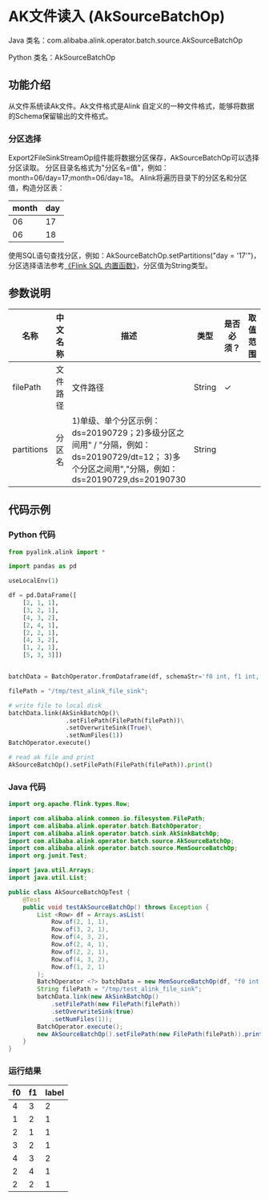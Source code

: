 # AK文件读入 (AkSourceBatchOp)
Java 类名：com.alibaba.alink.operator.batch.source.AkSourceBatchOp

Python 类名：AkSourceBatchOp


## 功能介绍
从文件系统读Ak文件。Ak文件格式是Alink 自定义的一种文件格式，能够将数据的Schema保留输出的文件格式。

### 分区选择
Export2FileSinkStreamOp组件能将数据分区保存，AkSourceBatchOp可以选择分区读取。
分区目录名格式为"分区名=值"，例如： month=06/day=17;month=06/day=18。
Alink将遍历目录下的分区名和分区值，构造分区表：

month | day
---|--- 
06 | 17
06 | 18

使用SQL语句查找分区，例如：AkSourceBatchOp.setPartitions("day = '17'")，分区选择语法参考[《Flink SQL 内置函数》](http://alinklab.cn/tutorial/appendix_aggregate_function.html)，分区值为String类型。

## 参数说明

| 名称 | 中文名称 | 描述 | 类型 | 是否必须？ | 取值范围 | 默认值 |
| --- | --- | --- | --- | --- | --- | --- |
| filePath | 文件路径 | 文件路径 | String | ✓ |  |  |
| partitions | 分区名 | 1)单级、单个分区示例：ds=20190729；2)多级分区之间用" / "分隔，例如：ds=20190729/dt=12； 3)多个分区之间用","分隔，例如：ds=20190729,ds=20190730 | String |  |  | null |

## 代码示例
### Python 代码
```python
from pyalink.alink import *

import pandas as pd

useLocalEnv(1)

df = pd.DataFrame([
    [2, 1, 1],
    [3, 2, 1],
    [4, 3, 2],
    [2, 4, 1],
    [2, 2, 1],
    [4, 3, 2],
    [1, 2, 1],
    [5, 3, 3]])


batchData = BatchOperator.fromDataframe(df, schemaStr='f0 int, f1 int, label int')

filePath = "/tmp/test_alink_file_sink";

# write file to local disk
batchData.link(AkSinkBatchOp()\
				.setFilePath(FilePath(filePath))\
				.setOverwriteSink(True)\
				.setNumFiles(1))
BatchOperator.execute()

# read ak file and print
AkSourceBatchOp().setFilePath(FilePath(filePath)).print()
```
### Java 代码
```java
import org.apache.flink.types.Row;

import com.alibaba.alink.common.io.filesystem.FilePath;
import com.alibaba.alink.operator.batch.BatchOperator;
import com.alibaba.alink.operator.batch.sink.AkSinkBatchOp;
import com.alibaba.alink.operator.batch.source.AkSourceBatchOp;
import com.alibaba.alink.operator.batch.source.MemSourceBatchOp;
import org.junit.Test;

import java.util.Arrays;
import java.util.List;

public class AkSourceBatchOpTest {
	@Test
	public void testAkSourceBatchOp() throws Exception {
		List <Row> df = Arrays.asList(
			Row.of(2, 1, 1),
			Row.of(3, 2, 1),
			Row.of(4, 3, 2),
			Row.of(2, 4, 1),
			Row.of(2, 2, 1),
			Row.of(4, 3, 2),
			Row.of(1, 2, 1)
		);
		BatchOperator <?> batchData = new MemSourceBatchOp(df, "f0 int, f1 int, label int");
		String filePath = "/tmp/test_alink_file_sink";
		batchData.link(new AkSinkBatchOp()
			.setFilePath(new FilePath(filePath))
			.setOverwriteSink(true)
			.setNumFiles(1));
		BatchOperator.execute();
		new AkSourceBatchOp().setFilePath(new FilePath(filePath)).print();
	}
}
```

### 运行结果

f0|f1|label
---|---|-----
4|3|2
1|2|1
2|1|1
3|2|1
4|3|2
2|4|1
2|2|1
